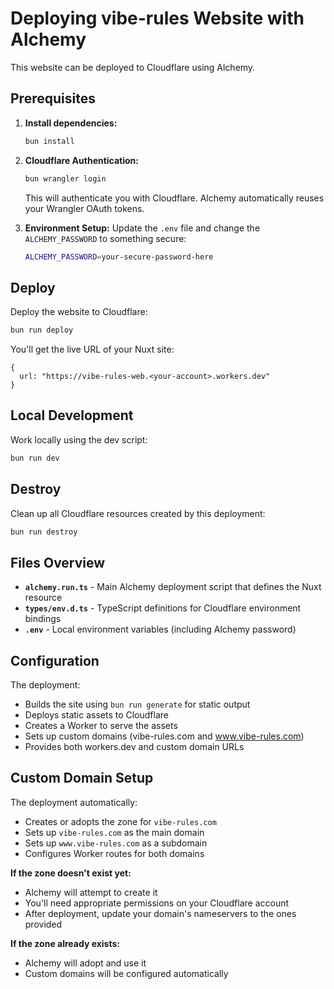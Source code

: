# Deploying vibe-rules Website with Alchemy

This website can be deployed to Cloudflare using Alchemy.

## Prerequisites

1. **Install dependencies:**

   ```bash
   bun install
   ```

2. **Cloudflare Authentication:**

   ```bash
   bun wrangler login
   ```

   This will authenticate you with Cloudflare. Alchemy automatically reuses your Wrangler OAuth tokens.

3. **Environment Setup:**
   Update the `.env` file and change the `ALCHEMY_PASSWORD` to something secure:
   ```bash
   ALCHEMY_PASSWORD=your-secure-password-here
   ```

## Deploy

Deploy the website to Cloudflare:

```bash
bun run deploy
```

You'll get the live URL of your Nuxt site:

```
{
  url: "https://vibe-rules-web.<your-account>.workers.dev"
}
```

## Local Development

Work locally using the dev script:

```bash
bun run dev
```

## Destroy

Clean up all Cloudflare resources created by this deployment:

```bash
bun run destroy
```

## Files Overview

- **`alchemy.run.ts`** - Main Alchemy deployment script that defines the Nuxt resource
- **`types/env.d.ts`** - TypeScript definitions for Cloudflare environment bindings
- **`.env`** - Local environment variables (including Alchemy password)

## Configuration

The deployment:

- Builds the site using `bun run generate` for static output
- Deploys static assets to Cloudflare
- Creates a Worker to serve the assets
- Sets up custom domains (vibe-rules.com and www.vibe-rules.com)
- Provides both workers.dev and custom domain URLs

## Custom Domain Setup

The deployment automatically:

- Creates or adopts the zone for `vibe-rules.com`
- Sets up `vibe-rules.com` as the main domain
- Sets up `www.vibe-rules.com` as a subdomain
- Configures Worker routes for both domains

**If the zone doesn't exist yet:**

- Alchemy will attempt to create it
- You'll need appropriate permissions on your Cloudflare account
- After deployment, update your domain's nameservers to the ones provided

**If the zone already exists:**

- Alchemy will adopt and use it
- Custom domains will be configured automatically
